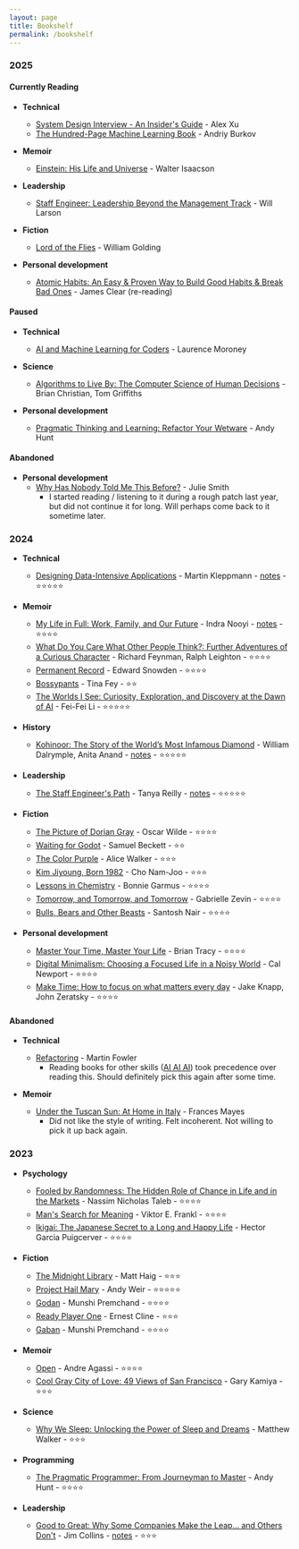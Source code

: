 ```yaml
---
layout: page
title: Bookshelf
permalink: /bookshelf
---
```


### 2025

#### Currently Reading

* **Technical**
  * [System Design Interview - An Insider's Guide](https://www.google.co.in/books/edition/System_Design_Interview_An_Insider_s_Gui/b_mUzQEACAAJ) - Alex Xu
  * [The Hundred-Page Machine Learning Book](https://themlbook.com/) - Andriy Burkov

* **Memoir**
  * [Einstein: His Life and Universe](https://www.goodreads.com/book/show/10884.Einstein) - Walter Isaacson

* **Leadership**
  * [Staff Engineer: Leadership Beyond the Management Track](https://staffeng.com/book/) - Will Larson

* **Fiction**
  * [Lord of the Flies](https://www.goodreads.com/book/show/7624.Lord_of_the_Flies) - William Golding

* **Personal development**
  * [Atomic Habits: An Easy & Proven Way to Build Good Habits & Break Bad Ones](https://jamesclear.com/atomic-habits) - James Clear (re-reading)

#### Paused

* **Technical**
  * [AI and Machine Learning for Coders](https://learning.oreilly.com/library/view/ai-and-machine/9781492078180/) - Laurence Moroney

* **Science**
  * [Algorithms to Live By: The Computer Science of Human Decisions](https://www.goodreads.com/book/show/25666050-algorithms-to-live-by) - Brian Christian, Tom Griffiths

* **Personal development**
  * [Pragmatic Thinking and Learning: Refactor Your Wetware](https://www.goodreads.com/book/show/3063393-pragmatic-thinking-and-learning) - Andy Hunt

#### Abandoned

* **Personal development**
  * [Why Has Nobody Told Me This Before?](https://www.goodreads.com/book/show/58536046-why-has-nobody-told-me-this-before) - Julie Smith
    * I started reading / listening to it during a rough patch last year, but did not continue it for long. Will perhaps come back to it sometime later.


### 2024

* **Technical**
  * [Designing Data-Intensive Applications](https://www.oreilly.com/library/view/designing-data-intensive-applications/9781491903063/) - Martin Kleppmann - [notes](/ddia) - ⭐️⭐️⭐️⭐️⭐️

* **Memoir**
  * [My Life in Full: Work, Family, and Our Future](https://www.goodreads.com/book/show/57499853-my-life-in-full) - Indra Nooyi - [notes](/my-life-in-full) - ⭐️⭐️⭐️⭐️
  * [What Do You Care What Other People Think?: Further Adventures of a Curious Character](https://www.goodreads.com/book/show/35167718-what-do-you-care-what-other-people-think) - Richard Feynman, Ralph Leighton - ⭐⭐⭐⭐
  * [Permanent Record](https://www.goodreads.com/book/show/51801760-permanent-record) - Edward Snowden - ⭐️⭐️⭐️⭐️
  * [Bossypants](https://www.goodreads.com/book/show/9418327-bossypants) - Tina Fey - ⭐⭐
  * [The Worlds I See: Curiosity, Exploration, and Discovery at the Dawn of AI](https://www.goodreads.com/book/show/144405196-the-worlds-i-see) - Fei-Fei Li - ⭐️⭐️⭐️⭐️⭐️

* **History**
  * [Kohinoor: The Story of the World’s Most Infamous Diamond](https://www.goodreads.com/book/show/33391999-kohinoor) - William Dalrymple, Anita Anand - [notes](/2024/01/21/kohinoor-book-notes) - ⭐⭐⭐⭐⭐

* **Leadership**
  * [The Staff Engineer's Path](https://www.oreilly.com/library/view/the-staff-engineers/9781098118723/) - Tanya Reilly - [notes](/staff-engineers-path) - ⭐⭐⭐⭐⭐

* **Fiction**
  * [The Picture of Dorian Gray](https://www.goodreads.com/book/show/5297.The_Picture_of_Dorian_Gray) - Oscar Wilde - ⭐⭐⭐⭐
  * [Waiting for Godot](https://www.goodreads.com/book/show/17716.Waiting_for_Godot) - Samuel Beckett - ⭐⭐
  * [The Color Purple](https://www.goodreads.com/book/show/52892857-the-color-purple) - Alice Walker - ⭐️⭐️⭐️
  * [Kim Jiyoung, Born 1982](https://www.goodreads.com/book/show/46041199-kim-jiyoung-born-1982) - Cho Nam-Joo - ⭐️⭐️⭐️
  * [Lessons in Chemistry](https://www.goodreads.com/book/show/206305528-lessons-in-chemistry) - Bonnie Garmus - ⭐️⭐️⭐️⭐️
  * [Tomorrow, and Tomorrow, and Tomorrow](https://www.goodreads.com/book/show/58784475-tomorrow-and-tomorrow-and-tomorrow) - Gabrielle Zevin - ⭐️⭐️⭐️⭐️
  * [Bulls, Bears and Other Beasts](https://www.goodreads.com/en/book/show/32716919) - Santosh Nair - ⭐️⭐️⭐️⭐️


* **Personal development**
  * [Master Your Time, Master Your Life](https://www.goodreads.com/book/show/31287110-master-your-time-master-your-life) - Brian Tracy - ⭐⭐⭐⭐
  * [Digital Minimalism: Choosing a Focused Life in a Noisy World](https://www.goodreads.com/book/show/40672036-digital-minimalism) - Cal Newport - ⭐⭐⭐⭐
  * [Make Time: How to focus on what matters every day](https://maketime.blog/) - Jake Knapp, John Zeratsky - ⭐⭐⭐⭐

#### Abandoned

* **Technical**
  * [Refactoring](https://martinfowler.com/books/refactoring.html) - Martin Fowler
    * Reading books for other skills ([AI AI AI](https://www.youtube.com/watch?v=-P-ein58laA)) took precedence over reading this. Should definitely pick this again after some time.

* **Memoir**
  * [Under the Tuscan Sun: At Home in Italy](https://www.goodreads.com/book/show/480479.Under_the_Tuscan_Sun) - Frances Mayes
    * Did not like the style of writing. Felt incoherent. Not willing to pick it up back again.


### 2023

* **Psychology**
    * [Fooled by Randomness: The Hidden Role of Chance in Life and in the Markets](https://www.goodreads.com/review/show/366460890) - Nassim Nicholas Taleb - ⭐⭐⭐⭐
    * [Man's Search for Meaning](https://www.goodreads.com/book/show/4069.Man_s_Search_for_Meaning) - Viktor E. Frankl - ⭐⭐⭐⭐
    * [Ikigai: The Japanese Secret to a Long and Happy Life](https://www.goodreads.com/book/show/39995046-ikigai) - Hector Garcia Puigcerver - ⭐⭐⭐⭐

* **Fiction**
  * [The Midnight Library](https://www.goodreads.com/book/show/52578297-the-midnight-library) - Matt Haig - ⭐⭐⭐
  * [Project Hail Mary](https://www.goodreads.com/book/show/54493401-project-hail-mary) - Andy Weir - ⭐⭐⭐⭐⭐
  * [Godan](https://www.goodreads.com/book/show/12029149-godan) - Munshi Premchand - ⭐⭐⭐⭐
  * [Ready Player One](https://www.goodreads.com/book/show/9969571-ready-player-one) - Ernest Cline - ⭐⭐⭐
  * [Gaban](https://www.goodreads.com/book/show/11692391-gaban) - Munshi Premchand - ⭐⭐⭐⭐

* **Memoir**
  * [Open](https://www.goodreads.com/book/show/6480781-open) - Andre Agassi - ⭐⭐⭐⭐
  * [Cool Gray City of Love: 49 Views of San Francisco](https://www.goodreads.com/book/show/18749122-cool-gray-city-of-love) - Gary Kamiya - ⭐⭐⭐

* **Science**
  * [Why We Sleep: Unlocking the Power of Sleep and Dreams](https://www.goodreads.com/book/show/34466963-why-we-sleep) - Matthew Walker - ⭐⭐⭐

* **Programming**
  * [The Pragmatic Programmer: From Journeyman to Master](https://www.goodreads.com/book/show/4099.The_Pragmatic_Programmer) - Andy Hunt - ⭐⭐⭐⭐

* **Leadership**
  * [Good to Great: Why Some Companies Make the Leap... and Others Don't](https://www.goodreads.com/book/show/76865.Good_to_Great) - Jim Collins - [notes](/good-to-great) - ⭐⭐⭐